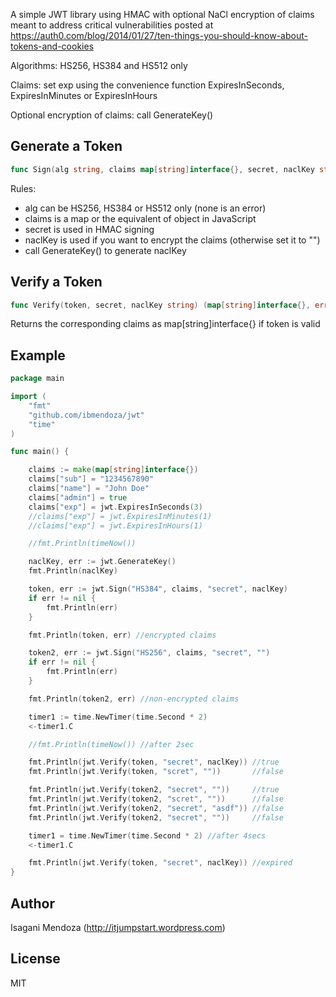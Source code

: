 A simple JWT library using HMAC with optional NaCl encryption of claims meant to address critical vulnerabilities posted at https://auth0.com/blog/2014/01/27/ten-things-you-should-know-about-tokens-and-cookies

Algorithms: HS256, HS384 and HS512 only

Claims: set exp using the convenience function ExpiresInSeconds, ExpiresInMinutes or ExpiresInHours

Optional encryption of claims: call GenerateKey()

Generate a Token
----------------

```go
func Sign(alg string, claims map[string]interface{}, secret, naclKey string) (string, error)
```

Rules: 

- alg can be HS256, HS384 or HS512 only (none is an error)
- claims is a map or the equivalent of object in JavaScript
- secret is used in HMAC signing
- naclKey is used if you want to encrypt the claims (otherwise set it to "")
- call GenerateKey() to generate naclKey

Verify a Token
--------------

```go
func Verify(token, secret, naclKey string) (map[string]interface{}, error)
```

Returns the corresponding claims as map[string]interface{} if token is valid


Example
-------

```go
package main

import (
	"fmt"
	"github.com/ibmendoza/jwt"
	"time"
)

func main() {

	claims := make(map[string]interface{})
	claims["sub"] = "1234567890"
	claims["name"] = "John Doe"
	claims["admin"] = true
	claims["exp"] = jwt.ExpiresInSeconds(3)
	//claims["exp"] = jwt.ExpiresInMinutes(1)
	//claims["exp"] = jwt.ExpiresInHours(1)

	//fmt.Println(timeNow())

	naclKey, err := jwt.GenerateKey()
	fmt.Println(naclKey)

	token, err := jwt.Sign("HS384", claims, "secret", naclKey)
	if err != nil {
		fmt.Println(err)
	}

	fmt.Println(token, err) //encrypted claims

	token2, err := jwt.Sign("HS256", claims, "secret", "")
	if err != nil {
		fmt.Println(err)
	}

	fmt.Println(token2, err) //non-encrypted claims

	timer1 := time.NewTimer(time.Second * 2)
	<-timer1.C

	//fmt.Println(timeNow()) //after 2sec

	fmt.Println(jwt.Verify(token, "secret", naclKey)) //true
	fmt.Println(jwt.Verify(token, "scret", ""))       //false

	fmt.Println(jwt.Verify(token2, "secret", ""))     //true
	fmt.Println(jwt.Verify(token2, "scret", ""))      //false
	fmt.Println(jwt.Verify(token2, "secret", "asdf")) //false
	fmt.Println(jwt.Verify(token2, "secret", ""))     //false

	timer1 = time.NewTimer(time.Second * 2) //after 4secs
	<-timer1.C

	fmt.Println(jwt.Verify(token, "secret", naclKey)) //expired
}
```

Author
-----

Isagani Mendoza (http://itjumpstart.wordpress.com)

License
-------

MIT


